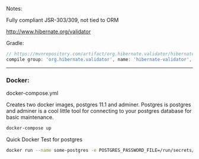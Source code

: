Notes:

Fully compliant JSR-303/309, not tied to ORM

http://www.hibernate.org/validator

Gradle:

```groovy
// https://mvnrepository.com/artifact/org.hibernate.validator/hibernate-validator
compile group: 'org.hibernate.validator', name: 'hibernate-validator', version: '6.0.14.Final'
```

---

### Docker:

docker-compose.yml

Creates two docker images, postgres 11.1 and adminer.  Postgres is postgres and adminer is a cool
little tool for connecting to your postgres database for basic maintenance.

```bash
docker-compose up
```

Quick Docker Test for postgres

```bash
docker run --name some-postgres -e POSTGRES_PASSWORD_FILE=/run/secrets/psql_passwd POSTGRES_USER_FILE=/run/secrets/psql_user -d postgres
```
